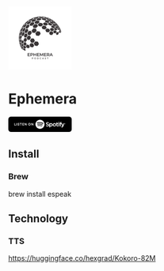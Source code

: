 <img src="assets/logo.png" width="128">

# Ephemera
<a href="https://open.spotify.com/show/0VnNk67vAT3eajVY5kuQRy?si=3l6aQPy8QMS6mQPutHhfRQ" target="_blank"><img src="assets/spotify.png" width="128"></a>

## Install
### Brew
brew install espeak

## Technology
### TTS
https://huggingface.co/hexgrad/Kokoro-82M